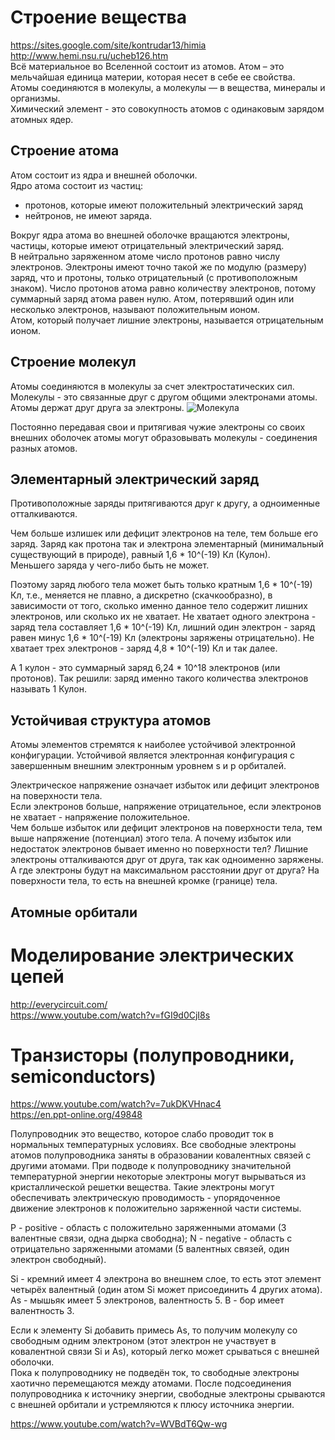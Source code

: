 # Строение вещества  
https://sites.google.com/site/kontrudar13/himia  
http://www.hemi.nsu.ru/ucheb126.htm  
Всё материальное во Вселенной состоит из атомов. Атом – это мельчайшая единица материи, которая несет в себе ее свойства.  
Атомы соединяются в молекулы, а молекулы — в вещества, минералы и организмы.  
Химический элемент - это совокупность атомов с одинаковым зарядом атомных ядер.

## Строение атома
Атом состоит из ядра и внешней оболочки.  
Ядро атома состоит из частиц:
- протонов, которые имеют положительный электрический заряд
- нейтронов, не имеют заряда.  

Вокруг ядра атома во внешней оболочке вращаются электроны, частицы, которые имеют отрицательный электрический  заряд.  
В нейтрально заряженном атоме число протонов равно числу электронов. Электроны имеют точно такой же по модулю (размеру) заряд, что и протоны, только отрицательный (с противоположным знаком). 
Число протонов атома равно количеству электронов, потому суммарный заряд атома равен нулю. 
Атом, потерявший один или несколько электронов, называют положительным ионом.  
Атом, который получает лишние электроны, называется отрицательным ионом.  

## Строение молекул
Атомы соединяются в молекулы  за счет электростатических сил.  
Молекулы - это связанные друг с другом общими электронами атомы. Атомы держат друг друга за электроны.
![Молекула](http://www.seva.ru/bbseva/img/2017/water%20molecule.jpg.jpg)  

Постоянно передавая свои и притягивая чужие электроны со своих внешних оболочек атомы могут образовывать молекулы - соединения разных атомов.

## Элементарный электрический заряд
Противоположные заряды притягиваются друг к другу, а одноименные отталкиваются.

Чем больше излишек или дефицит электронов на теле, тем больше его заряд.
Заряд как протона так и электрона элементарный (минимальный существующий в природе), равный 1,6 * 10^(-19) Кл (Кулон).  
Меньшего заряда у чего-либо быть не может. 

Поэтому заряд любого тела может быть только кратным 1,6 * 10^(-19) Кл, т.е., меняется не плавно, а дискретно (скачкообразно), в зависимости от того, сколько именно данное тело содержит лишних электронов, или сколько их не хватает. Не хватает одного электрона - заряд тела составляет 1,6 * 10^(-19) Кл, лишний один электрон - заряд равен минус 1,6 * 10^(-19) Кл (электроны заряжены отрицательно). Не хватает трех электронов - заряд 4,8 * 10^(-19) Кл и так далее. 

А 1 кулон - это суммарный заряд 6,24 * 10^18 электронов (или протонов). 
Так решили: заряд именно такого количества электронов называть 1 Кулон.

## Устойчивая структура атомов
Атомы элементов стремятся к наиболее устойчивой электронной конфигурации. Устойчивой является электронная конфигурация с завершенным внешним электронным уровнем s и p орбиталей.  

Электрическое напряжение означает избыток или дефицит электронов на поверхности тела.  
Если электронов больше, напряжение отрицательное, если электронов не хватает - напряжение положительное.  
Чем больше избыток или дефицит электронов на поверхности тела, тем выше напряжение (потенциал) этого тела. 
А почему избыток или недостаток электронов бывает именно но поверхности тел? Лишние электроны отталкиваются друг от друга, так как одноименно заряжены. А где электроны будут на максимальном расстоянии друг от друга? На поверхности тела, то есть на внешней кромке (границе) тела.

## Атомные орбитали



# Моделирование электрических цепей  
http://everycircuit.com/  
https://www.youtube.com/watch?v=fGI9d0CjI8s  

# Транзисторы (полупроводники, semiconductors)  
https://www.youtube.com/watch?v=7ukDKVHnac4  
https://en.ppt-online.org/49848

Полупроводник это вещество, которое слабо проводит ток в нормальных температурных условиях. Все свободные электроны атомов полупроводника заняты в образовании ковалентных связей с другими атомами. При подводе к полупроводнику значительной температурной энергии некоторые электроны могут вырываться из кристаллической решетки вещества. Такие электроны могут обеспечивать электрическую проводимость - упорядоченное движение электронов к положительно заряженной части системы.

P - positive - область с положительно заряженными атомами (3 валентные связи, одна дырка свободна);
N - negative - область с отрицательно заряженными атомами (5 валентных связей, один электрон свободный).

Si - кремний имеет 4 электрона во внешнем слое, то есть этот элемент четырёх валентный (один атом Si может присоединить 4 других атома).
As - мышьяк имеет 5 электронов, валентность 5.
B - бор имеет валентность 3.

Если к элементу Si добавить примесь As, то получим молекулу со свободным одним электроном (этот электрон не участвует в ковалентной связи Si и As), который легко может срываться с внешней оболочки.  
Пока к полупроводнику не подведён ток, то свободные электроны хаотично перемещаются между атомами. После подсоединения полупроводника к источнику энергии, свободные электроны срываются с внешней орбитали и устремляются к плюсу источника энергии.  

https://www.youtube.com/watch?v=WVBdT6Qw-wg

